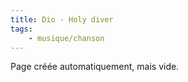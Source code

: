 ```yaml
---
title: Dio - Holy diver
tags:
    - musique/chanson
---
```


Page créée automatiquement, mais vide.
